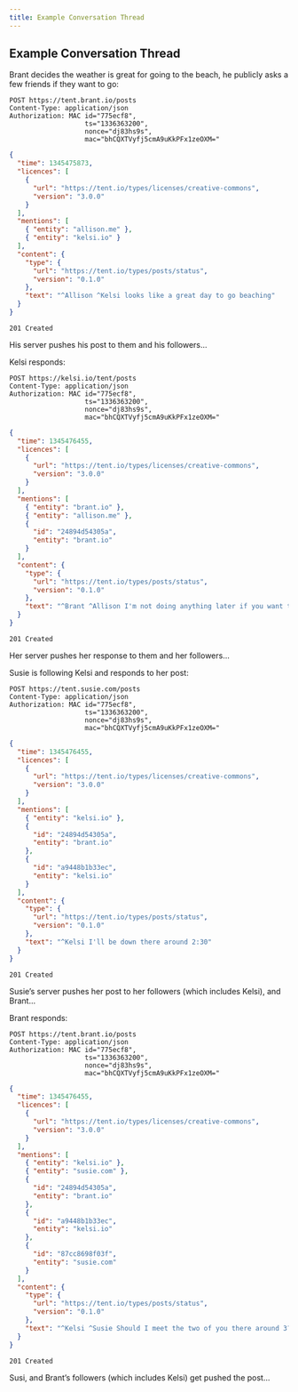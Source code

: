 ```yaml
---
title: Example Conversation Thread
---
```


## Example Conversation Thread

Brant decides the weather is great for going to the beach, he publicly asks a few friends if they want to go:

```
POST https://tent.brant.io/posts
Content-Type: application/json
Authorization: MAC id="775ecf8",
                   ts="1336363200",
                   nonce="dj83hs9s",
                   mac="bhCQXTVyfj5cmA9uKkPFx1zeOXM="
```

```json
{
  "time": 1345475873,
  "licences": [
    {
      "url": "https://tent.io/types/licenses/creative-commons",
      "version": "3.0.0"
    }
  ],
  "mentions": [
    { "entity": "allison.me" },
    { "entity": "kelsi.io" }
  ],
  "content": {
    "type": {
      "url": "https://tent.io/types/posts/status",
      "version": "0.1.0"
    },
    "text": "^Allison ^Kelsi looks like a great day to go beaching"
  }
}
```

```
201 Created
```

His server pushes his post to them and his followers...

Kelsi responds:

```
POST https://kelsi.io/tent/posts
Content-Type: application/json
Authorization: MAC id="775ecf8",
                   ts="1336363200",
                   nonce="dj83hs9s",
                   mac="bhCQXTVyfj5cmA9uKkPFx1zeOXM="
```

```json
{
  "time": 1345476455,
  "licences": [
    {
      "url": "https://tent.io/types/licenses/creative-commons",
      "version": "3.0.0"
    }
  ],
  "mentions": [
    { "entity": "brant.io" },
    { "entity": "allison.me" },
    {
      "id": "24894d54305a",
      "entity": "brant.io"
    }
  ],
  "content": {
    "type": {
      "url": "https://tent.io/types/posts/status",
      "version": "0.1.0"
    },
    "text": "^Brant ^Allison I'm not doing anything later if you want to go around 3"
  }
}
```

```
201 Created
```

Her server pushes her response to them and her followers...

Susie is following Kelsi and responds to her post:

```
POST https://tent.susie.com/posts
Content-Type: application/json
Authorization: MAC id="775ecf8",
                   ts="1336363200",
                   nonce="dj83hs9s",
                   mac="bhCQXTVyfj5cmA9uKkPFx1zeOXM="
```

```json
{
  "time": 1345476455,
  "licences": [
    {
      "url": "https://tent.io/types/licenses/creative-commons",
      "version": "3.0.0"
    }
  ],
  "mentions": [
    { "entity": "kelsi.io" },
    {
      "id": "24894d54305a",
      "entity": "brant.io"
    },
    {
      "id": "a9448b1b33ec",
      "entity": "kelsi.io"
    }
  ],
  "content": {
    "type": {
      "url": "https://tent.io/types/posts/status",
      "version": "0.1.0"
    },
    "text": "^Kelsi I'll be down there around 2:30"
  }
}
```

```
201 Created
```

Susie’s server pushes her post to her followers (which includes Kelsi), and Brant...

Brant responds:

```
POST https://tent.brant.io/posts
Content-Type: application/json
Authorization: MAC id="775ecf8",
                   ts="1336363200",
                   nonce="dj83hs9s",
                   mac="bhCQXTVyfj5cmA9uKkPFx1zeOXM="
```

```json
{
  "time": 1345476455,
  "licences": [
    {
      "url": "https://tent.io/types/licenses/creative-commons",
      "version": "3.0.0"
    }
  ],
  "mentions": [
    { "entity": "kelsi.io" },
    { "entity": "susie.com" },
    {
      "id": "24894d54305a",
      "entity": "brant.io"
    },
    {
      "id": "a9448b1b33ec",
      "entity": "kelsi.io"
    },
    {
      "id": "87cc8698f03f",
      "entity": "susie.com"
    }
  ],
  "content": {
    "type": {
      "url": "https://tent.io/types/posts/status",
      "version": "0.1.0"
    },
    "text": "^Kelsi ^Susie Should I meet the two of you there around 3?"
  }
}
```

```
201 Created
```

Susi, and Brant’s followers (which includes Kelsi) get pushed the post...
